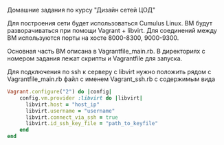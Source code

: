 Домашние задания по курсу "Дизайн сетей ЦОД"

Для построения сети будет использоваться Cumulus Linux. ВМ будут разворачиваться при помощи Vagrant + libvirt.
Для соединений между ВМ используются порты на хосте 8000-8300, 9000-9300.

Основная часть ВМ описана в Vagrantfile_main.rb. В директориях с номером задания лежат скрипты и Vagrantfile для запуска.

Для подключения по ssh к серверу с libvirt нужно положить рядом с Vagrantfile_main.rb файл с именем Vagrant_ssh.rb с содержимым вида

```ruby
Vagrant.configure("2") do |config|
    config.vm.provider :libvirt do |libvirt|
      libvirt.host = "host_ip"
      libvirt.username = "username"
      libvirt.connect_via_ssh = true
      libvirt.id_ssh_key_file = "path_to_keyfile"
    end
end
```
